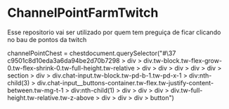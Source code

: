 # ChannelPointFarmTwitch

Esse repositorio vai ser utilizado por quem tem preguiça de ficar clicando no bau de pontos da twitch

channelPointChest = chestdocument.querySelector("#\\37 c9501c8d10eda3a6da94be2d70b7298 > div > div.tw-block.tw-flex-grow-0.tw-flex-shrink-0.tw-full-height.tw-relative > div > div > div > div > div > section > div > div.chat-input.tw-block.tw-pd-b-1.tw-pd-x-1 > div:nth-child(3) > div.chat-input__buttons-container.tw-flex.tw-justify-content-between.tw-mg-t-1 > div:nth-child(1) > div > div > div > div.tw-full-height.tw-relative.tw-z-above > div > div > div > button")

